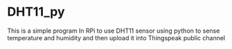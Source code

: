 # DHT11_py
This is a simple program In RPi to use DHT11 sensor using python to sense temperature and humidity 
and then upload it into Thingspeak public channel
